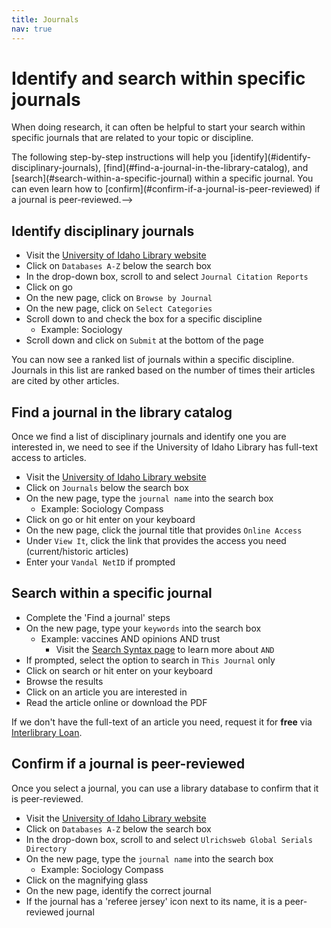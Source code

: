 ```yaml
---
title: Journals
nav: true
---
```

# Identify and search within specific journals

When doing research, it can often be helpful to start your search within specific journals that are related to your topic or discipline. 
<!-->
The following step-by-step instructions will help you [identify](#identify-disciplinary-journals), [find](#find-a-journal-in-the-library-catalog), and [search](#search-within-a-specific-journal) within a specific journal. You can even learn how to [confirm](#confirm-if-a-journal-is-peer-reviewed) if a journal is peer-reviewed.-->

## Identify disciplinary journals
* Visit the <a href="https://www.lib.uidaho.edu/" target="_blank">University of Idaho Library website</a>
* Click on `Databases A-Z` below the search box
* In the drop-down box, scroll to and select `Journal Citation Reports`
* Click on go
* On the new page, click on `Browse by Journal`
* On the new page, click on `Select Categories`
* Scroll down to and check the box for a specific discipline
  * Example: Sociology
* Scroll down and click on `Submit` at the bottom of the page

You can now see a ranked list of journals within a specific discipline. Journals in this list are ranked based on the number of times their articles are cited by other articles.

## Find a journal in the library catalog
Once we find a list of disciplinary journals and identify one you are interested in, we need to see if the University of Idaho Library has full-text access to articles.

* Visit the <a href="https://www.lib.uidaho.edu/" target="_blank">University of Idaho Library website</a>
* Click on `Journals` below the search box
* On the new page, type the `journal name` into the search box
  * Example: Sociology Compass
* Click on go or hit enter on your keyboard
* On the new page, click the journal title that provides `Online Access`
* Under `View It`, click the link that provides the access you need (current/historic articles)
* Enter your `Vandal NetID` if prompted 

## Search within a specific journal
* Complete the 'Find a journal' steps
* On the new page, type your `keywords` into the search box
  * Example: vaccines AND opinions AND trust
    * Visit the <a href="https://jylisadoney.github.io/soc/4-syntax.html#search-syntax">Search Syntax page</a> to learn more about `AND`
* If prompted, select the option to search in `This Journal` only
* Click on search or hit enter on your keyboard
* Browse the results 
* Click on an article you are interested in
* Read the article online or download the PDF  

If we don't have the full-text of an article you need, request it for **free** via <a href ="https://www.lib.uidaho.edu/services/ill/" target="_blank">Interlibrary Loan</a>.

## Confirm if a journal is peer-reviewed
Once you select a journal, you can use a library database to confirm that it is peer-reviewed.

* Visit the <a href="https://www.lib.uidaho.edu/" target="_blank">University of Idaho Library website</a>
* Click on `Databases A-Z` below the search box
* In the drop-down box, scroll to and select `Ulrichsweb Global Serials Directory`
* On the new page, type the `journal name` into the search box
  * Example: Sociology Compass
* Click on the magnifying glass
* On the new page, identify the correct journal
* If the journal has a 'referee jersey' icon next to its name, it is a peer-reviewed journal

